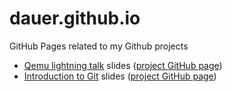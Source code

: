 # dauer.github.io

GitHub Pages related to my Github projects

* [Qemu lightning talk](https://dauer.github.io/qemu-lightning-talk/index.html) slides ([project GitHub page](https://github.com/dauer/flug))
* [Introduction to Git](https://dauer.github.io/introduction-to-git/slides/index.html) slides ([project GitHub page](https://github.com/dauer/flug))
